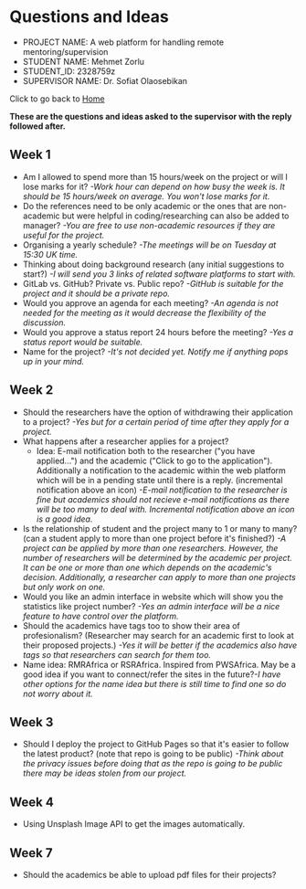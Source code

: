 # Questions and Ideas

* PROJECT NAME: A web platform for handling remote mentoring/supervision
* STUDENT NAME: Mehmet Zorlu
* STUDENT_ID: 2328759z
* SUPERVISOR NAME: Dr. Sofiat Olaosebikan 

Click to go back to [Home](https://github.com/MehmetZorlu07/remote-mentoring)

**These are the questions and ideas asked to the supervisor with the reply followed after.**

## Week 1

* Am I allowed to spend more than 15 hours/week on the project or will I lose marks for it?
_-Work hour can depend on how busy the week is. It should be 15 hours/week on average. You won't lose marks for it._
* Do the references need to be only academic or the ones that are non-academic but were helpful in coding/researching can also be added to manager? _-You are free to use non-academic resources if they are useful for the project._
* Organising a yearly schedule?
_-The meetings will be on Tuesday at 15:30 UK time._
* Thinking about doing background research (any initial suggestions to start?) _-I will send you 3 links of related software platforms to start with._
* GitLab vs. GitHub? Private vs. Public repo? _-GitHub is suitable for the project and it should be a private repo._
* Would you approve an agenda for each meeting? _-An agenda is not needed for the meeting as it would decrease the flexibility of the discussion._
* Would you approve a status report 24 hours before the meeting? _-Yes a status report would be suitable._ 
* Name for the project? _-It's not decided yet. Notify me if anything pops up in your mind._


## Week 2

* Should the researchers have the option of withdrawing their application to a project? _-Yes but for a certain period of time after they apply for a project._
* What happens after a researcher applies for a project? 
  * Idea: E-mail notification both to the researcher ("you have applied...") and the academic ("Click to go to the application"). Additionally a notification to the academic within the web platform which will be in a pending state until there is a reply. (incremental notification above an icon) _-E-mail notification to the researcher is fine but academics should not recieve e-mail notifications as there will be too many to deal with. Incremental notification above an icon is a good idea._
* Is the relationship of student and the project many to 1 or many to many? (can a student apply to more than one project before it's finished?) _-A project can be applied by more than one researchers. However, the number of researchers will be determined by the academic per project. It can be one or more than one which depends on the academic's decision. Additionally, a researcher can apply to more than one projects but only work on one._
* Would you like an admin interface in website which will show you the statistics like project number? _-Yes an admin interface will be a nice feature to have control over the platform._
* Should the academics have tags too to show their area of profesionalism? (Researcher may search for an academic first to look at their proposed projects.) _-Yes it will be better if the academics also have tags so that researchers can search for them too._
* Name idea: RMRAfrica or RSRAfrica. Inspired from PWSAfrica. May be a good idea if you want to connect/refer the sites in the future?_-I have other options for the name idea but there is still time to find one so do not worry about it._


## Week 3
* Should I deploy the project to GitHub Pages so that it's easier to follow the latest product? (note that repo is going to be public) _-Think about the privacy issues before doing that as the repo is going to be public there may be ideas stolen from our project._

## Week 4 
* Using Unsplash Image API to get the images automatically.

## Week 7 
* Should the academics be able to upload pdf files for their projects?
